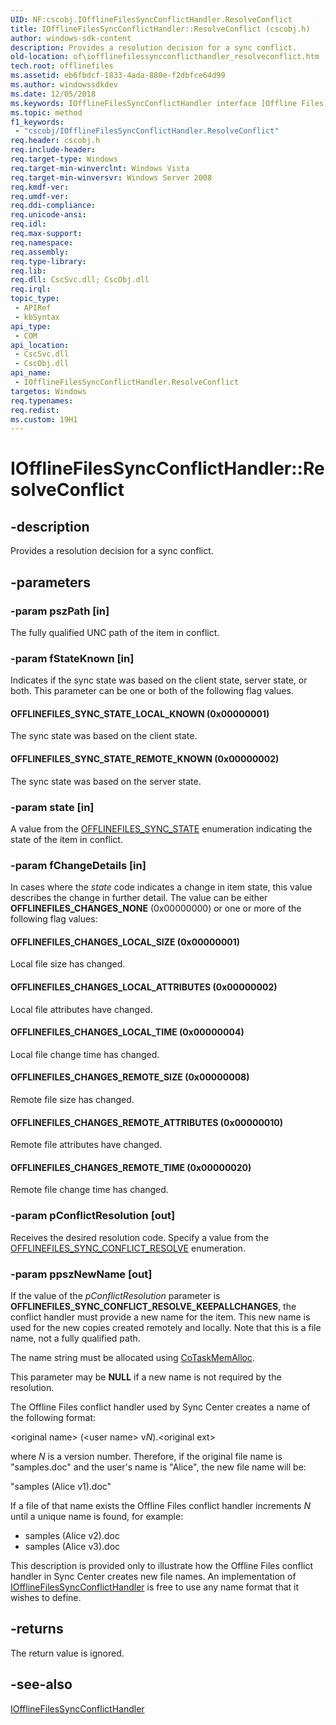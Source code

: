 ```yaml
---
UID: NF:cscobj.IOfflineFilesSyncConflictHandler.ResolveConflict
title: IOfflineFilesSyncConflictHandler::ResolveConflict (cscobj.h)
author: windows-sdk-content
description: Provides a resolution decision for a sync conflict.
old-location: of\iofflinefilessyncconflicthandler_resolveconflict.htm
tech.root: offlinefiles
ms.assetid: eb6fbdcf-1833-4ada-880e-f2dbfce64d99
ms.author: windowssdkdev
ms.date: 12/05/2018
ms.keywords: IOfflineFilesSyncConflictHandler interface [Offline Files],ResolveConflict method, IOfflineFilesSyncConflictHandler.ResolveConflict, IOfflineFilesSyncConflictHandler::ResolveConflict, OFFLINEFILES_CHANGES_LOCAL_ATTRIBUTES, OFFLINEFILES_CHANGES_LOCAL_SIZE, OFFLINEFILES_CHANGES_LOCAL_TIME, OFFLINEFILES_CHANGES_REMOTE_ATTRIBUTES, OFFLINEFILES_CHANGES_REMOTE_SIZE, OFFLINEFILES_CHANGES_REMOTE_TIME, OFFLINEFILES_SYNC_STATE_LOCAL_KNOWN, OFFLINEFILES_SYNC_STATE_REMOTE_KNOWN, ResolveConflict, ResolveConflict method [Offline Files], ResolveConflict method [Offline Files],IOfflineFilesSyncConflictHandler interface, cscobj/IOfflineFilesSyncConflictHandler::ResolveConflict, of.iofflinefilessyncconflicthandler_resolveconflict
ms.topic: method
f1_keywords: 
 - "cscobj/IOfflineFilesSyncConflictHandler.ResolveConflict"
req.header: cscobj.h
req.include-header: 
req.target-type: Windows
req.target-min-winverclnt: Windows Vista
req.target-min-winversvr: Windows Server 2008
req.kmdf-ver: 
req.umdf-ver: 
req.ddi-compliance: 
req.unicode-ansi: 
req.idl: 
req.max-support: 
req.namespace: 
req.assembly: 
req.type-library: 
req.lib: 
req.dll: CscSvc.dll; CscObj.dll
req.irql: 
topic_type:
 - APIRef
 - kbSyntax
api_type:
 - COM
api_location:
 - CscSvc.dll
 - CscObj.dll
api_name:
 - IOfflineFilesSyncConflictHandler.ResolveConflict
targetos: Windows
req.typenames: 
req.redist: 
ms.custom: 19H1
---
```


# IOfflineFilesSyncConflictHandler::ResolveConflict


## -description


Provides a resolution decision for a sync conflict.


## -parameters




### -param pszPath [in]

The fully qualified UNC path of the item in conflict.


### -param fStateKnown [in]

Indicates if the sync state was based on the client state, server state, or both.  This parameter can be one or both of the following flag values.



#### OFFLINEFILES_SYNC_STATE_LOCAL_KNOWN (0x00000001)

The sync state was based on the client state.



#### OFFLINEFILES_SYNC_STATE_REMOTE_KNOWN (0x00000002)

The sync state was based on the server state.


### -param state [in]

A value from the <a href="https://docs.microsoft.com/windows/desktop/api/cscobj/ne-cscobj-offlinefiles_sync_state">OFFLINEFILES_SYNC_STATE</a> enumeration indicating the state of the item in conflict.


### -param fChangeDetails [in]

In cases where the <i>state</i> code indicates a change in item state, this value describes the change in further detail.  The value can be either <b>OFFLINEFILES_CHANGES_NONE</b> (0x00000000) or one or more of the following flag values:



#### OFFLINEFILES_CHANGES_LOCAL_SIZE (0x00000001)

Local file size has changed.



#### OFFLINEFILES_CHANGES_LOCAL_ATTRIBUTES (0x00000002)

Local file attributes have changed.



#### OFFLINEFILES_CHANGES_LOCAL_TIME (0x00000004)

Local file change time has changed.



#### OFFLINEFILES_CHANGES_REMOTE_SIZE (0x00000008)

Remote file size has changed.



#### OFFLINEFILES_CHANGES_REMOTE_ATTRIBUTES (0x00000010)

Remote file attributes have changed.



#### OFFLINEFILES_CHANGES_REMOTE_TIME (0x00000020)

Remote file change time has changed.


### -param pConflictResolution [out]

Receives the desired resolution code.  Specify a value from the <a href="https://docs.microsoft.com/windows/desktop/api/cscobj/ne-cscobj-offlinefiles_sync_conflict_resolve">OFFLINEFILES_SYNC_CONFLICT_RESOLVE</a> enumeration.


### -param ppszNewName [out]

If the value of the  <i>pConflictResolution</i> parameter is <b>OFFLINEFILES_SYNC_CONFLICT_RESOLVE_KEEPALLCHANGES</b>, the conflict handler must provide a new name for the item.  This new name is used for the new copies created remotely and locally.  Note that this is a file name, not a fully qualified path.

The name string must be allocated using <a href="https://docs.microsoft.com/windows/desktop/api/combaseapi/nf-combaseapi-cotaskmemalloc">CoTaskMemAlloc</a>.

This parameter may be <b>NULL</b> if a new name is not required by the resolution.

The Offline Files conflict handler used by Sync Center creates a name of the following format:

&lt;original name&gt; (&lt;user name&gt; v<i>N</i>).&lt;original ext&gt;

where <i>N</i> is a version number. Therefore, if the original file name is "samples.doc" and the user's name is "Alice", the new file name will be:

"samples (Alice v1).doc"

If a file of that name exists the Offline Files conflict handler increments <i>N</i> until a unique name is found, for example:

<ul>
<li>samples (Alice v2).doc</li>
<li>samples (Alice v3).doc</li>
</ul>
This description is provided only to illustrate how the Offline Files conflict handler in Sync Center creates new file names.  An implementation of <a href="https://docs.microsoft.com/previous-versions/windows/desktop/api/cscobj/nn-cscobj-iofflinefilessyncconflicthandler">IOfflineFilesSyncConflictHandler</a> is free to use any name format that it wishes to define.


## -returns



The return value is ignored.




## -see-also




<a href="https://docs.microsoft.com/previous-versions/windows/desktop/api/cscobj/nn-cscobj-iofflinefilessyncconflicthandler">IOfflineFilesSyncConflictHandler</a>
 

 

